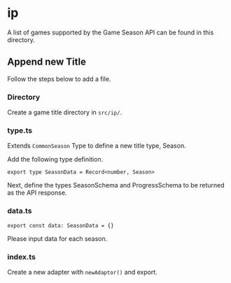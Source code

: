 # ip

A list of games supported by the Game Season API can be found in this directory.

## Append new Title

Follow the steps below to add a file.

### Directory

Create a game title directory in `src/ip/`.

### type.ts

Extends `CommonSeason` Type to define a new title type, Season.

Add the following type definition.

`export type SeasonData = Record<number, Season>`

Next, define the types SeasonSchema and ProgressSchema to be returned as the API response.

### data.ts

`export const data: SeasonData = {}`

Please input data for each season.

### index.ts

Create a new adapter with `newAdaptor()` and export.
